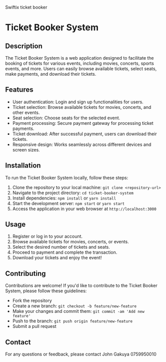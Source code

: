 Swiftix ticket booker

# Ticket Booker System

## Description
The Ticket Booker System is a web application designed to facilitate the booking of tickets for various events, including movies, concerts, sports events, and more. Users can easily browse available tickets, select seats, make payments, and download their tickets.

## Features
- User authentication: Login and sign up functionalities for users.
- Ticket selection: Browse available tickets for movies, concerts, and other events.
- Seat selection: Choose seats for the selected event.
- Payment processing: Secure payment gateway for processing ticket payments.
- Ticket download: After successful payment, users can download their tickets.
- Responsive design: Works seamlessly across different devices and screen sizes.

## Installation
To run the Ticket Booker System locally, follow these steps:
1. Clone the repository to your local machine: `git clone <repository-url>`
2. Navigate to the project directory: `cd ticket-booker-system`
3. Install dependencies: `npm install` or `yarn install`
4. Start the development server: `npm start` or `yarn start`
5. Access the application in your web browser at `http://localhost:3000`

## Usage
1. Register or log in to your account.
2. Browse available tickets for movies, concerts, or events.
3. Select the desired number of tickets and seats.
4. Proceed to payment and complete the transaction.
5. Download your tickets and enjoy the event!

## Contributing
Contributions are welcome! If you'd like to contribute to the Ticket Booker System, please follow these guidelines:
- Fork the repository
- Create a new branch: `git checkout -b feature/new-feature`
- Make your changes and commit them: `git commit -am 'Add new feature'`
- Push to the branch: `git push origin feature/new-feature`
- Submit a pull request


## Contact
For any questions or feedback, please contact John Gakuya 0759950010




